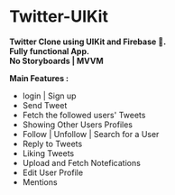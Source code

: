# Twitter-UIKit

**Twitter Clone using UIKit and Firebase 💙.**\
**Fully functional App.**\
**No Storyboards | MVVM**


**Main Features :**
* login | Sign up
*  Send Tweet
*  Fetch the followed users' Tweets
*  Showing Other Users Profiles
*  Follow | Unfollow | Search for a User
*  Reply to Tweets
*  Liking Tweets
*  Upload and Fetch Notefications
* Edit User Profile
* Mentions

